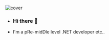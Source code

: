 ![cover](https://github.com/nicks219/nicks219/assets/65119519/cd5e1056-f20a-4355-a191-e0ec2a96be4a)
* ### Hi there 👋
* I'm a pRe-midDle level .NET developer etc..
<!--
**nicks219/nicks219** is a ✨ _special_ ✨ repository because its `README.md` (this file) appears on your GitHub profile.

Here are some ideas to get you started:

- 🔭 I’m currently working on ...

- 🌱 I’m currently learning ...
- 👯 I’m looking to collaborate on ...
- 🤔 I’m looking for help with ...
- 💬 Ask me about ...
- 📫 How to reach me: ...
- 😄 Pronouns: ...
- ⚡ Fun fact: ...
-->
